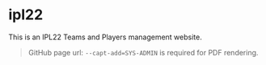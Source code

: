 # ipl22
This is an IPL22 Teams and Players management website.
> GitHub page url: `--capt-add=SYS-ADMIN` is required for PDF rendering.
